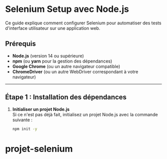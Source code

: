# Selenium Setup avec Node.js

Ce guide explique comment configurer Selenium pour automatiser des tests d'interface utilisateur sur une application web.

## Prérequis

- **Node.js** (version 14 ou supérieure)
- **npm** (ou **yarn** pour la gestion des dépendances)
- **Google Chrome** (ou un autre navigateur compatible)
- **ChromeDriver** (ou un autre WebDriver correspondant à votre navigateur)

---

## Étape 1 : Installation des dépendances

1. **Initialiser un projet Node.js**  
   Si ce n'est pas déjà fait, initialisez un projet Node.js avec la commande suivante :

   ```bash
   npm init -y
# projet-selenium

